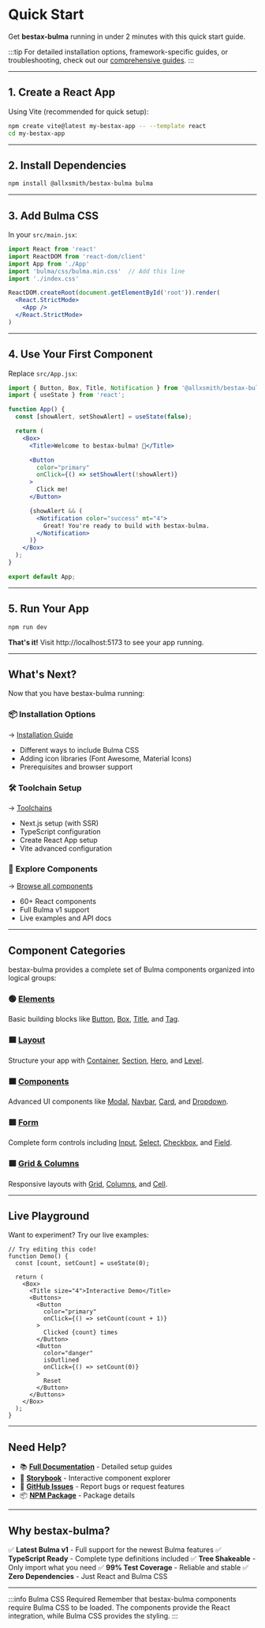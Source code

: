 # Quick Start

Get **bestax-bulma** running in under 2 minutes with this quick start guide.

:::tip
For detailed installation options, framework-specific guides, or troubleshooting, check out our [comprehensive guides](/docs/guides/getting-started/installation).
:::

---

## 1. Create a React App

Using Vite (recommended for quick setup):

```bash
npm create vite@latest my-bestax-app -- --template react
cd my-bestax-app
```

---

## 2. Install Dependencies

```bash
npm install @allxsmith/bestax-bulma bulma
```

---

## 3. Add Bulma CSS

In your `src/main.jsx`:

```jsx
import React from 'react'
import ReactDOM from 'react-dom/client'
import App from './App'
import 'bulma/css/bulma.min.css'  // Add this line
import './index.css'

ReactDOM.createRoot(document.getElementById('root')).render(
  <React.StrictMode>
    <App />
  </React.StrictMode>
)
```

---

## 4. Use Your First Component

Replace `src/App.jsx`:

```jsx
import { Button, Box, Title, Notification } from '@allxsmith/bestax-bulma';
import { useState } from 'react';

function App() {
  const [showAlert, setShowAlert] = useState(false);

  return (
    <Box>
      <Title>Welcome to bestax-bulma! 🎉</Title>

      <Button
        color="primary"
        onClick={() => setShowAlert(!showAlert)}
      >
        Click me!
      </Button>

      {showAlert && (
        <Notification color="success" mt="4">
          Great! You're ready to build with bestax-bulma.
        </Notification>
      )}
    </Box>
  );
}

export default App;
```

---

## 5. Run Your App

```bash
npm run dev
```

**That's it!** Visit http://localhost:5173 to see your app running.

---

## What's Next?

Now that you have bestax-bulma running:

### 📦 **Installation Options**
→ [Installation Guide](/docs/guides/getting-started/installation)
- Different ways to include Bulma CSS
- Adding icon libraries (Font Awesome, Material Icons)
- Prerequisites and browser support

### 🛠️ **Toolchain Setup**
→ [Toolchains](/docs/guides/getting-started/react-setups)
- Next.js setup (with SSR)
- TypeScript configuration
- Create React App setup
- Vite advanced configuration

### 🎨 **Explore Components**
→ [Browse all components](/docs/category/elements)
- 60+ React components
- Full Bulma v1 support
- Live examples and API docs

---

## Component Categories

bestax-bulma provides a complete set of Bulma components organized into logical groups:

### 🟢 [Elements](/docs/category/elements)
Basic building blocks like [Button](/docs/api/elements/button), [Box](/docs/api/elements/box), [Title](/docs/api/elements/title), and [Tag](/docs/api/elements/tag).

### 🟦 [Layout](/docs/category/layout)
Structure your app with [Container](/docs/api/layout/container), [Section](/docs/api/layout/section), [Hero](/docs/api/layout/hero), and [Level](/docs/api/layout/level).

### 🟧 [Components](/docs/category/components)
Advanced UI components like [Modal](/docs/api/components/modal), [Navbar](/docs/api/components/navbar), [Card](/docs/api/components/card), and [Dropdown](/docs/api/components/dropdown).

### 🟪 [Form](/docs/category/form)
Complete form controls including [Input](/docs/api/form/input), [Select](/docs/api/form/select), [Checkbox](/docs/api/form/checkbox), and [Field](/docs/api/form/field).

### 🟩 [Grid & Columns](/docs/category/grid)
Responsive layouts with [Grid](/docs/api/grid), [Columns](/docs/api/columns), and [Cell](/docs/api/grid/cell).

---

## Live Playground

Want to experiment? Try our live examples:

```tsx live
// Try editing this code!
function Demo() {
  const [count, setCount] = useState(0);

  return (
    <Box>
      <Title size="4">Interactive Demo</Title>
      <Buttons>
        <Button
          color="primary"
          onClick={() => setCount(count + 1)}
        >
          Clicked {count} times
        </Button>
        <Button
          color="danger"
          isOutlined
          onClick={() => setCount(0)}
        >
          Reset
        </Button>
      </Buttons>
    </Box>
  );
}
```

---

## Need Help?

- 📚 **[Full Documentation](/docs/guides/getting-started/installation)** - Detailed setup guides
- 🎨 **[Storybook](https://bestax.cc/storybook)** - Interactive component explorer
- 💬 **[GitHub Issues](https://github.com/allxsmith/bestax/issues)** - Report bugs or request features
- 📦 **[NPM Package](https://www.npmjs.com/package/@allxsmith/bestax-bulma)** - Package details

---

## Why bestax-bulma?

✅ **Latest Bulma v1** - Full support for the newest Bulma features
✅ **TypeScript Ready** - Complete type definitions included
✅ **Tree Shakeable** - Only import what you need
✅ **99% Test Coverage** - Reliable and stable
✅ **Zero Dependencies** - Just React and Bulma CSS

---

:::info Bulma CSS Required
Remember that bestax-bulma components require Bulma CSS to be loaded. The components provide the React integration, while Bulma CSS provides the styling.
:::